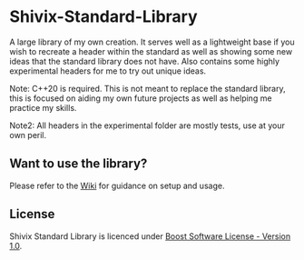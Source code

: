 # Shivix-Standard-Library
A large library of my own creation. It serves well as a lightweight base if you wish to recreate a header
within the standard as well as showing some new ideas that the standard library does not have.
Also contains some highly experimental headers for me to try out unique ideas.

Note: C++20 is required. This is not meant to replace the standard library, this is focused on aiding my own
future projects as well as helping me practice my skills.

Note2: All headers in the experimental folder are mostly tests, use at your own peril.

## Want to use the library?

Please refer to the [Wiki](https://github.com/Shivix/Shivix-Standard-Library/wiki) for guidance on setup and usage.

## License 

Shivix Standard Library is licenced under [Boost Software License - Version 1.0](https://github.com/Shivix/Shivix-Standard-Library/blob/master/LICENSE).